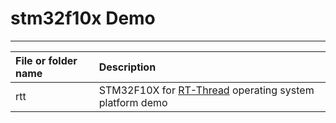 # stm32f10x Demo

---

|File or folder name                     |Description|
|:-----                                  |:----|
|rtt                                     |STM32F10X for [RT-Thread](http://www.rt-thread.org/) operating system platform demo|
